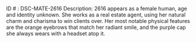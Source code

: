 ID # : DSC-MATE-2616
Description: 2616 appears as a female human, age and identity unknown. She works as a real estate agent, using her natural charm and charisma to win clients over. Her most notable physical features are the orange eyebrows that match her radiant smile, and the purple cap she always wears with a headset atop it.